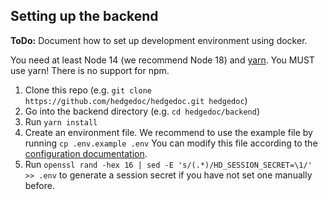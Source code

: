 <!--
SPDX-FileCopyrightText: 2021 The HedgeDoc developers (see AUTHORS file)

SPDX-License-Identifier: CC-BY-SA-4.0
-->

## Setting up the backend

**ToDo:** Document how to set up development environment using docker.

You need at least Node 14 (we recommend Node 18) and [yarn](https://yarnpkg.com/).
You MUST use yarn! There is no support for npm.

1. Clone this repo (e.g. `git clone https://github.com/hedgedoc/hedgedoc.git hedgedoc`)
2. Go into the backend directory (e.g. `cd hedgedoc/backend`)
3. Run `yarn install`
4. Create an environment file. We recommend to use the example file by running `cp .env.example .env`
   You can modify this file according to the [configuration documentation](../config/index.md).
5. Run `openssl rand -hex 16 | sed -E 's/(.*)/HD_SESSION_SECRET=\1/' >> .env` to generate a session secret if you have not set one manually before.
